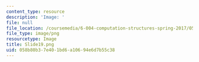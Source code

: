 ```yaml
---
content_type: resource
description: 'Image: '
file: null
file_location: /coursemedia/6-004-computation-structures-spring-2017/058b80b37e401bd6a10694e6d7b55c38_Slide19.png
file_type: image/png
resourcetype: Image
title: Slide19.png
uid: 058b80b3-7e40-1bd6-a106-94e6d7b55c38
---
```


